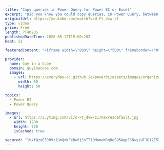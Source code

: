 ```yaml
---
title: "Copy queries in Power Query for Power BI or Excel"
excerpt: "Did you know you could copy queries, in Power Query, between Power BI or Excel files? Even Notepad? Patrick shows you how, and more...  📢 Become a member: https://guyinacu.be/membership   *******************  Want to take your Power BI skills to the next level? We have training courses available to"
originalUrl: https://youtube.com/watch?v=d-Ft_dvw-zI
type: video
price: Free
length: PT4M20S
publishedDateTime: 2020-05-12T15:00:20Z
heat: 51

featuredContent: "<iframe width=\"800\" height=\"500\" frameborder=\"0\" src=\"https://www.youtube.com/embed/d-Ft_dvw-zI\" allow=\"accelerometer; autoplay; encrypted-media; gyroscope; picture-in-picture\" allowfullscreen></iframe>"

provider:
  name: Guy in a Cube
  domain: guyinacube.com
  images:
    - url: https://everyday-cc.github.io/powerbi/assets/images/organizations/guyinacube.com-50x50.jpg
      width: 50
      height: 50

topics:
  - Power BI
  - Power Query

images:
  - url: https://i.ytimg.com/vi/d-Ft_dvw-zI/maxresdefault.jpg
    width: 1280
    height: 720
    isCached: true

secured: "1VxfQzxE50RVz1GmQxkFeBw6jSnTTi9MameN9gReS95AypJSNwysUIJG12E5XdWoiKZ783FbPHG4q1Jm6C+wQHvWHtXwcqbEW8YOOSKH+82Nf8fH/WtGldhdHk/n3qbVg4jf15FpramTY1eDqtguYvRM+PRi98ebjqRMd2rfC3YXM/w1M5q5fgLb6vX/ls1tOG8cNAlxPh0w8nuB5ug0l0LzD/MpbpN3JgjxcxQGwjt2R568+pXe0jECoyJ5rwx/yV2P9OHI1p+y5cIX4TiY3Q+rrQ6PH8tU41Ry2aZsQaHW7Ac2Xudn8vM1zIvUn7sk2uX5/95LmOQoq3Bu+Q52fwcFDH8z6k8jvZvoUeTalKejKFeBXkYGIIsJXn6gG0Hn9bClxYP6gcEfYy6K2w5Ky+FI06xIzeO3WtfMQDvuizk=;EmNERrsbca2xiGQw19E4hQ=="
---
```


